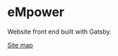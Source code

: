 # eMpower

Website front end built with Gatsby.

[Site map](https://miro.com/app/board/o9J_lyj1bTE=/)

